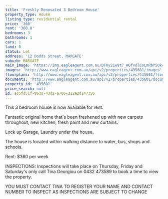 ```yaml
---
title: 'Freshly Renovated 3 Bedroom House'
property_type: House
listing_type: residential_rental
price: '360'
rent: '360.0'
bedrooms: 3
bathrooms: 1
cars: 1
land: 0
status: Let
address: '12 Dodds Street, MARGATE'
suburb: MARGATE
main_image: 'https://img.eagleagent.com.au/DF0y21w9t7_WGfvdlCoLmRbP5Ok=/1280x854/smart/https://s3-us-west-2.amazonaws.com/eagleagent-orig/images/6826020/414428531-image-M.jpg'
images: 'http://www.eagleagent.com.au/api/v2/properties/435601/images'
floorplans: 'http://www.eagleagent.com.au/api/v2/properties/435601/floorplans'
documents: 'http://www.eagleagent.com.au/api/v2/properties/435601/documents'
property_id: '435601'
price_search: null
id: ac5fd51f-863d-43d2-a706-212e2d147356
---
```

This 3 bedroom house is now available for rent.

Fantastic original home that's been freshened up with new carpets throughout, new kitchen, fresh paint and new curtains.

Lock up Garage, Laundry under the house.

The house is located within walking distance to water, bus, shops and schools.

Rent: $360 per week

INSPECTIONS:
Inspections will take place on Thursday, Friday and Saturday's only call Tina Georgiou on 0432 473589 to book a time to view the property.

YOU MUST CONTACT TINA TO REGISTER YOUR NAME AND CONTACT NUMBER TO INSPECT AS INSPECTIONS ARE SUBJECT TO CHANGE